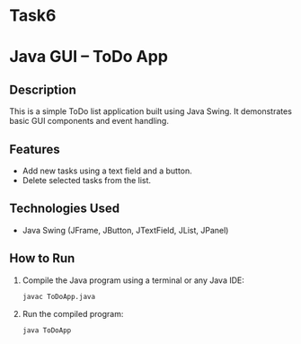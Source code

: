 # Task6
# Java GUI – ToDo App

## Description
This is a simple ToDo list application built using Java Swing. It demonstrates basic GUI components and event handling.

## Features
- Add new tasks using a text field and a button.
- Delete selected tasks from the list.

## Technologies Used
- Java Swing (JFrame, JButton, JTextField, JList, JPanel)

## How to Run
1. Compile the Java program using a terminal or any Java IDE:
   ```bash
   javac ToDoApp.java
   ```
2. Run the compiled program:
   ```bash
   java ToDoApp
   ```
